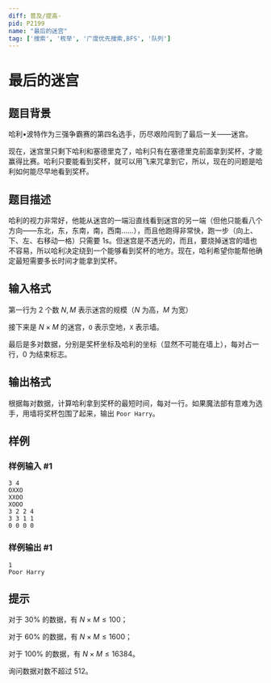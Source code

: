```yaml
---
diff: 普及/提高-
pid: P2199
name: "最后的迷宫"
tag: ['搜索', '枚举', '广度优先搜索,BFS', '队列']
---
```

# 最后的迷宫
## 题目背景

哈利•波特作为三强争霸赛的第四名选手，历尽艰险闯到了最后一关——迷宫。

现在，迷宫里只剩下哈利和塞德里克了，哈利只有在塞德里克前面拿到奖杯，才能赢得比赛。哈利只要能看到奖杯，就可以用飞来咒拿到它，所以，现在的问题是哈利如何能尽早地看到奖杯。

## 题目描述

哈利的视力非常好，他能从迷宫的一端沿直线看到迷宫的另一端（但他只能看八个方向——东北，东，东南，南，西南……），而且他跑得非常快，跑一步（向上、下、左、右移动一格）只需要 $1\text{s}$。但迷宫是不透光的，而且，要烧掉迷宫的墙也不容易，所以哈利决定绕到一个能够看到奖杯的地方。现在，哈利希望你能帮他确定最短需要多长时间才能拿到奖杯。

## 输入格式

第一行为 $2$ 个数 $N,M$ 表示迷宫的规模（$N$ 为高，$M$ 为宽）

接下来是 $N \times M$ 的迷宫，$\texttt{O}$ 表示空地，$\texttt{X}$ 表示墙。

最后是多对数据，分别是奖杯坐标及哈利的坐标（显然不可能在墙上），每对占一行，$0$ 为结束标志。

## 输出格式

根据每对数据，计算哈利拿到奖杯的最短时间，每对一行。如果魔法部有意难为选手，用墙将奖杯包围了起来，输出 $\texttt{Poor Harry}$。

## 样例

### 样例输入 #1
```
3 4
OXXO
XXOO
XOOO
3 2 2 4
3 3 1 1
0 0 0 0

```
### 样例输出 #1
```
1
Poor Harry

```
## 提示

对于 $30\%$ 的数据，有 $N\times M\le100$；

对于 $60\%$ 的数据，有 $N\times M\le1600$；

对于 $100\%$ 的数据，有 $N\times M\le16384$。

询问数据对数不超过 $512$。

